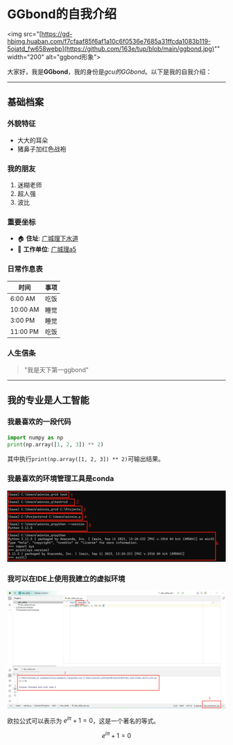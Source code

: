 # GGbond的自我介绍

<img src="[https://gd-hbimg.huaban.com/f7cfaaf85f6af1a10c6f0536e7685a31ffcda1083b119-5ojatd_fw658webp](https://github.com/163e/tup/blob/main/ggbond.jpg)"" width="200" alt="ggbond形象">

大家好，我是**GGbond**，我的身份是*gcu的GGbond*。以下是我的自我介绍：

---

## 基础档案 

### 外貌特征 
- 大大的耳朵
- 猪鼻子加红色战袍

### 我的朋友
1. 迷糊老师
2. 超人强
3. 波比

### 重要坐标
- 🏠 **住址**: [广城理下水道](https://baike.baidu.com/item/%E6%AF%94%E5%A5%87%E5%A0%A1/8275168) 
- 🏢 **工作单位**: [广城理a5](https://baike.baidu.com/item/%E8%9F%B9%E5%A0%A1%E7%8E%8B/8043124)

### 日常作息表
| 时间       | 事项 |
|------------|----|
| 6:00 AM    | 吃饭 |
| 10:00 AM   | 睡觉 |
| 3:00 PM    | 睡觉 |
| 11:00 PM   | 吃饭 |

### 人生信条
> "我是天下第一ggbond"
---

## 我的专业是人工智能
### 我最喜欢的一段代码

```python
import numpy as np
print(np.array([1, 2, 3]) ** 2)
```
其中执行`print(np.array([1, 2, 3]) ** 2)`可输出结果。

### 我最喜欢的环境管理工具是conda
<img src="https://raw.githubusercontent.com/Winnie-Qi/dev_skills/main/images/pic1.jpg" width="800" alt="截图一">

### 我可以在IDE上使用我建立的虚拟环境
<img src="https://raw.githubusercontent.com/Winnie-Qi/dev_skills/main/images/pic2.jpg" width="800" alt="截图二">

欧拉公式可以表示为 $e^{i\pi} + 1 = 0$，这是一个著名的等式。

$$
e^{i\pi} + 1 = 0
$$
